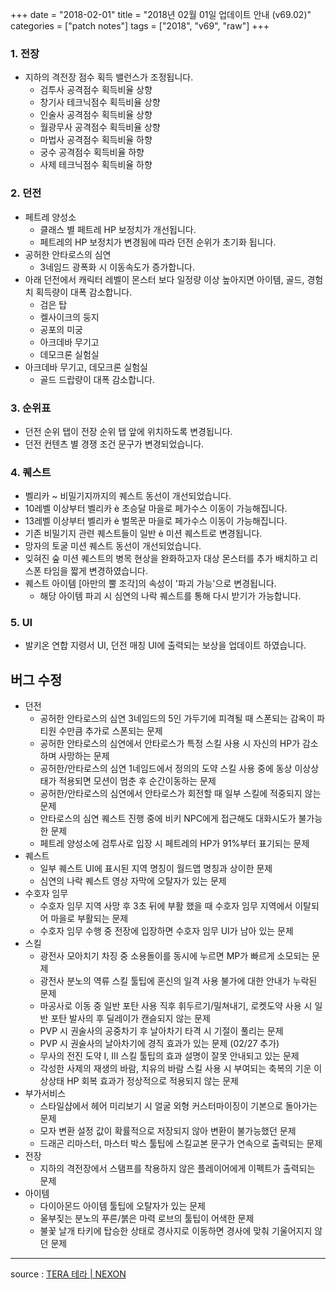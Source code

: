 +++
date = "2018-02-01"
title = "2018년 02월 01일 업데이트 안내 (v69.02)"
categories = ["patch notes"]
tags = ["2018", "v69", "raw"]
+++

### 1. 전장
- 지하의 격전장 점수 획득 밸런스가 조정됩니다.
  - 검투사 공격점수 획득비율 상향
  - 창기사 테크닉점수 획득비율 상향
  - 인술사 공격점수 획득비율 상향
  - 월광무사 공격점수 획득비율 상향
  - 마법사 공격점수 획득비율 하향
  - 궁수 공격점수 획득비율 하향
  - 사제 테크닉점수 획득비율 하향

### 2. 던전
- 페트레 양성소
  - 클래스 별 페트레 HP 보정치가 개선됩니다.
  - 페트레의 HP 보정치가 변경됨에 따라 던전 순위가 초기화 됩니다.
- 공허한 안타로스의 심연
  - 3네임드 광폭화 시 이동속도가 증가합니다.
- 아래 던전에서 캐릭터 레벨이 몬스터 보다 일정량 이상 높아지면 아이템, 골드, 경험치 획득량이 대폭 감소합니다.
  - 검은 탑
  - 켈사이크의 둥지
  - 공포의 미궁
  - 아크데바 무기고
  - 데모크론 실험실
- 아크데바 무기고, 데모크론 실험실
  - 골드 드랍량이 대폭 감소합니다.

### 3. 순위표
- 던전 순위 탭이 전장 순위 탭 앞에 위치하도록 변경됩니다.
- 던전 컨텐츠 별 경쟁 조건 문구가 변경되었습니다.

### 4. 퀘스트
- 벨리카 ~ 비밀기지까지의 퀘스트 동선이 개선되었습니다.
- 10레벨 이상부터 벨리카 è 초승달 마을로 페가수스 이동이 가능해집니다.
- 13레벨 이상부터 벨리카 è 벌목꾼 마을로 페가수스 이동이 가능해집니다.
- 기존 비밀기지 관련 퀘스트들이 일반 è 미션 퀘스트로 변경됩니다.
- 망자의 토굴 미션 퀘스트 동선이 개선되었습니다.
- 잊혀진 숲 미션 퀘스트의 병목 현상을 완화하고자 대상 몬스터를 추가 배치하고 리스폰 타임을 짧게 변경하였습니다.
- 퀘스트 아이템 [아만의 뿔 조각]의 속성이 '파괴 가능'으로 변경됩니다.
  - 해당 아이템 파괴 시 심연의 나락 퀘스트를 통해 다시 받기가 가능합니다.

### 5. UI
- 발키온 연합 지령서 UI, 던전 매칭 UI에 출력되는 보상을 업데이트 하였습니다.

## 버그 수정

- 던전
  - 공허한 안타로스의 심연 3네임드의 5인 가두기에 피격될 때 스폰되는 감옥이 파티원 수만큼 추가로 스폰되는 문제
  - 공허한 안타로스의 심연에서 안타로스가 특정 스킬 사용 시 자신의 HP가 감소하며 사망하는 문제
  - 공허한/안타로스의 심연 1네임드에서 정의의 도약 스킬 사용 중에 동상 이상상태가 적용되면 모션이 멈춘 후 순간이동하는 문제
  - 공허한/안타로스의 심연에서 안타로스가 회전할 때 일부 스킬에 적중되지 않는 문제
  - 안타로스의 심연 퀘스트 진행 중에 비키 NPC에게 접근해도 대화시도가 불가능한 문제
  - 페트레 양성소에 검투사로 입장 시 페트레의 HP가 91%부터 표기되는 문제
- 퀘스트
  - 일부 퀘스트 UI에 표시된 지역 명칭이 월드맵 명칭과 상이한 문제
  - 심연의 나락 퀘스트 영상 자막에 오탈자가 있는 문제
- 수호자 임무
  - 수호자 임무 지역 사망 후 3초 뒤에 부활 했을 때 수호자 임무 지역에서 이탈되어 마을로 부활되는 문제
  - 수호자 임무 수행 중 전장에 입장하면 수호자 임무 UI가 남아 있는 문제
- 스킬
  - 광전사 모아치기 차징 중 소용돌이를 동시에 누르면 MP가 빠르게 소모되는 문제
  - 광전사 분노의 역류 스킬 툴팁에 혼신의 일격 사용 불가에 대한 안내가 누락된 문제
  - 마공사로 이동 중 일반 포탄 사용 직후 휘두르기/밀쳐내기, 로켓도약 사용 시 일반 포탄 발사의 후 딜레이가 캔슬되지 않는 문제
  - PVP 시 권술사의 공중차기 후 날아차기 타격 시 기절이 풀리는 문제
  - PVP 시 권술사의 날아차기에 경직 효과가 있는 문제 (02/27 추가)
  - 무사의 전진 도약 I, III 스킬 툴팁의 효과 설명이 잘못 안내되고 있는 문제
  - 각성한 사제의 재생의 바람, 치유의 바람 스킬 사용 시 부여되는 축복의 기운 이상상태 HP 회복 효과가 정상적으로 적용되지 않는 문제
- 부가서비스
  - 스타일샵에서 헤어 미리보기 시 얼굴 외형 커스터마이징이 기본으로 돌아가는 문제
  - 모자 변환 설정 값이 확률적으로 저장되지 않아 변환이 불가능했던 문제
  - 드래곤 리마스터, 마스터 박스 툴팁에 스킬교본 문구가 연속으로 출력되는 문제
- 전장
  - 지하의 격전장에서 스탬프를 착용하지 않은 플레이어에게 이펙트가 출력되는 문제
- 아이템
  - 다이아몬드 아이템 툴팁에 오탈자가 있는 문제
  - 울부짖는 분노의 푸른/붉은 마력 로브의 툴팁이 어색한 문제
  - 불꽃 날개 타키에 탑승한 상태로 경사지로 이동하면 경사에 맞춰 기울어지지 않던 문제

----

source : [TERA 테라 | NEXON](http://tera.nexon.com/news/update/view.aspx?n4articlesn=318)
